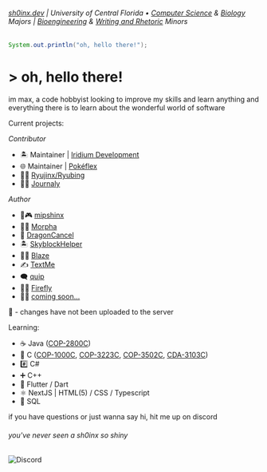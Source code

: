 ###### [sh0inx.dev](https://www.sh0inx.dev) | University of Central Florida • [Computer Science](https://www.ucf.edu/degree/computer-science-bs/) & [Biology](https://www.ucf.edu/degree/biology-bs/) Majors | [Bioengineering](https://www.ucf.edu/degree/bioengineering-minor/) & [Writing and Rhetoric](https://www.ucf.edu/degree/writing-and-rhetoric-minor/) Minors

```java
System.out.println("oh, hello there!");
```

# > oh, hello there!

im max, a code hobbyist looking to improve my skills and learn anything and everything there is to learn about the wonderful world of software

Current projects:

_Contributor_
  - 🏝️ Maintainer | [Iridium Development](https://github.com/Iridium-Development)
  - 🌐 Maintainer | [Pokéflex](https://github.com/sh0inx/Pokeflex)
  - 🚧🐉 [Ryujinx/Ryubing](https://git.ryujinx.app/ryubing/ryujinx)
  - 🚧📖 [Journaly](https://github.com/Journaly-io)

_Author_
  - 🚧🎮 [mipshinx](https://github.com/sh0inx/mipshinx)
  - 🚧🌊 [Morpha](https://github.com/sh0inx/Morpha)
  - 🚫 [DragonCancel](https://github.com/sh0inx/Dragon-Cancel)
  - 🏝️ [SkyblockHelper](https://github.com/sh0inx/Skyblock-Helper)
  - 🚧🔥 [Blaze](https://github.com/sh0inx/Blaze)
  - ✍️ [TextMe](https://github.com/sh0inx/TextMe)
  - 🗨 [quip](https://github.com/sh0inx/quip)
  - 🚧🏮 [Firefly](https://github.com/sh0inx/Firefly)
  - 🚧🧳 [coming soon...](private)

🚧 - changes have not been uploaded to the server

Learning:

  - ☕ Java ([COP-2800C](https://github.com/sh0inx/COP-2800C))
  - 💽 C ([COP-1000C](https://github.com/sh0inx/COP-1000C), [COP-3223C](https://github.com/sh0inx/COP-3223C), [COP-3502C](https://github.com/sh0inx/COP-3502C), [CDA-3103C](https://github.com/sh0inx/CDA-3103C))
  - #️⃣ C# 
  - ➕ C++
  - 🔷 Flutter / Dart
  - ⚛️ NextJS | HTML(5) / CSS / Typescript
  - 🐘 SQL

if you have questions or just wanna say hi, hit me up on discord

###### *you've never seen a sh0inx so shiny*
![Discord](https://dcbadge.limes.pink/api/shield/269672076883918848?style=flat-square) 
